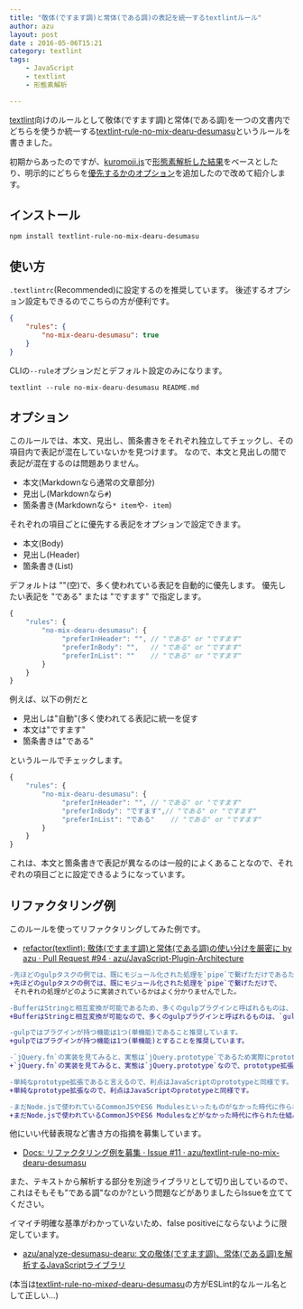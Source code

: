 ```yaml
---
title: "敬体(ですます調)と常体(である調)の表記を統一するtextlintルール"
author: azu
layout: post
date : 2016-05-06T15:21
category: textlint
tags:
    - JavaScript
    - textlint
    - 形態素解析

---
```



[textlint](http://textlint.github.io/ "textlint")向けのルールとして敬体(ですます調)と常体(である調)を一つの文書内でどちらを使うか統一する[textlint-rule-no-mix-dearu-desumasu](https://github.com/azu/textlint-rule-no-mix-dearu-desumasu "textlint-rule-no-mix-dearu-desumasu")というルールを書きました。

初期からあったのですが、[kuromoji.js](https://github.com/takuyaa/kuromoji.js "kuromoji.js")で[形態素解析した結果](https://github.com/azu/textlint-rule-no-mix-dearu-desumasu/releases/tag/2.0.0)をベースとしたり、明示的にどちらを[優先するかのオプション](https://github.com/azu/textlint-rule-no-mix-dearu-desumasu/releases/tag/2.2.0)を追加したので改めて紹介します。

## インストール

    npm install textlint-rule-no-mix-dearu-desumasu

## 使い方

`.textlintrc`(Recommended)に設定するのを推奨しています。
後述するオプション設定もできるのでこちらの方が便利です。


```json
{
    "rules": {
        "no-mix-dearu-desumasu": true
    }
}
```

CLIの`--rule`オプションだとデフォルト設定のみになります。

```
textlint --rule no-mix-dearu-desumasu README.md
```

## オプション

このルールでは、本文、見出し、箇条書きをそれぞれ独立してチェックし、その項目内で表記が混在していないかを見つけます。
なので、本文と見出しの間で表記が混在するのは問題ありません。

- 本文(Markdownなら通常の文章部分)
- 見出し(Markdownなら`#`)
- 箇条書き(Markdownなら`* item`や`- item`)


それぞれの項目ごとに優先する表記をオプションで設定できます。

- 本文(Body)
- 見出し(Header)
- 箇条書き(List)

デフォルトは ""(空)で、多く使われている表記を自動的に優先します。
優先したい表記を "である" または "ですます" で指定します。

```js
{
    "rules": {
        "no-mix-dearu-desumasu": {
             "preferInHeader": "", // "である" or "ですます"
             "preferInBody": "",   // "である" or "ですます"
             "preferInList": ""    // "である" or "ですます"
        }
    }
}
```

例えば、以下の例だと

- 見出しは"自動"(多く使われてる表記に統一を促す
- 本文は"ですます"
- 箇条書きは"である"

というルールでチェックします。

```js
{
    "rules": {
        "no-mix-dearu-desumasu": {
             "preferInHeader": "", // "である" or "ですます"
             "preferInBody": "ですます",// "である" or "ですます"
             "preferInList": "である"    // "である" or "ですます"
        }
    }
}
```

これは、本文と箇条書きで表記が異なるのは一般的によくあることなので、それぞれの項目ごとに設定できるようになっています。

## リファクタリング例

このルールを使ってリファクタリングしてみた例です。

- [refactor(textlint): 敬体(ですます調)と常体(である調)の使い分けを厳密に by azu · Pull Request #94 · azu/JavaScript-Plugin-Architecture](https://github.com/azu/JavaScript-Plugin-Architecture/pull/94 "refactor(textlint): 敬体(ですます調)と常体(である調)の使い分けを厳密に by azu · Pull Request #94 · azu/JavaScript-Plugin-Architecture") 

```diff
-先ほどのgulpタスクの例では、既にモジュール化された処理を`pipe`で繋げただけであるため、
+先ほどのgulpタスクの例では、既にモジュール化された処理を`pipe`で繋げただけで、
 それぞれの処理がどのように実装されているかはよく分かりませんでした。
```

```diff
-BufferはStringと相互変換が可能であるため、多くのgulpプラグインと呼ばれるものは、`gulpPrefixer`と`prefixBuffer`にあたる部分だけを実装しています。
+BufferはStringと相互変換が可能なので、多くのgulpプラグインと呼ばれるものは、`gulpPrefixer`と`prefixBuffer`にあたる部分だけを実装しています。
```

```diff
-gulpではプラグインが持つ機能は1つ(単機能)であること推奨しています。
+gulpではプラグインが持つ機能は1つ(単機能)とすることを推奨しています。
```

```diff
-`jQuery.fn`の実装を見てみると、実態は`jQuery.prototype`であるため実際にprototype拡張していることがわかります。
+`jQuery.fn`の実装を見てみると、実態は`jQuery.prototype`なので、prototype拡張していることがわかります。
```

```diff
-単純なprototype拡張であると言えるので、利点はJavaScriptのprototypeと同様です。
+単純なprototype拡張なので、利点はJavaScriptのprototypeと同様です。
```

```diff
-まだNode.jsで使われているCommonJSやES6 Modulesといったものがなかった時代に作られた仕組みであるため、
+まだNode.jsで使われているCommonJSやES6 Modulesなどがなかった時代に作られた仕組みなので、
```

他にいい代替表現など書き方の指摘を募集しています。

- [Docs: リファクタリング例を募集 · Issue #11 · azu/textlint-rule-no-mix-dearu-desumasu](https://github.com/azu/textlint-rule-no-mix-dearu-desumasu/issues/11 "Docs: リファクタリング例を募集 · Issue #11 · azu/textlint-rule-no-mix-dearu-desumasu")

また、テキストから解析する部分を別途ライブラリとして切り出しているので、これはそもそも"である調"なのか?という問題などがありましたらIssueを立ててください。

イマイチ明確な基準がわかっていないため、false positiveにならないように限定しています。

- [azu/analyze-desumasu-dearu: 文の敬体(ですます調)、常体(である調)を解析するJavaScriptライブラリ](https://github.com/azu/analyze-desumasu-dearu "azu/analyze-desumasu-dearu: 文の敬体(ですます調)、常体(である調)を解析するJavaScriptライブラリ")

(本当は[textlint-rule-no-mix*ed*-dearu-desumasu](https://github.com/azu/textlint-rule-no-mix-dearu-desumasu/issues/4 "textlint-rule-no-mix*ed*-dearu-desumasu")の方がESLint的なルール名として正しい…)